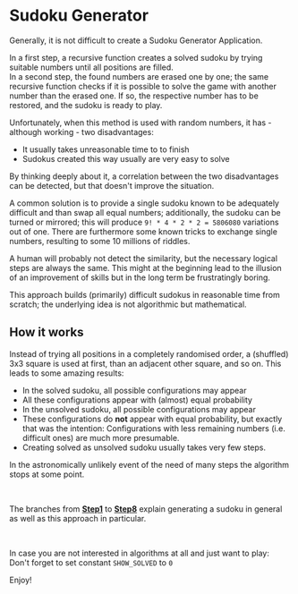 # Sudoku Generator

Generally, it is not difficult to create a Sudoku Generator Application.

In a first step, a recursive function creates a solved sudoku
by trying suitable numbers until all positions are filled.  
In a second step, the found numbers are erased one by one;
the same recursive function checks if it is possible to solve
the game with another number than the erased one.
If so, the respective number has to be restored, and the
sudoku is ready to play.

Unfortunately, when this method is used with random numbers,
it has - although working - two disadvantages:
- It usually takes unreasonable time to to finish
- Sudokus created this way usually are very easy to solve

By thinking deeply about it, a correlation
between the two disadvantages can be detected, but that
doesn't improve the situation.

A common solution is to provide a single sudoku
known to be adequately difficult and than swap all equal numbers;
additionally, the sudoku can be turned or mirrored;
this will produce `9! * 4 * 2 * 2 = 5806080` variations out of one.
There are furthermore some known tricks to exchange
single numbers, resulting to some 10 millions of riddles.

A human will probably not detect the similarity,
but the necessary logical steps are always the same.
This might at the beginning lead to the illusion of an improvement
of skills but in the long term be frustratingly boring.
<br>

This approach builds (primarily) difficult sudokus
in reasonable time from scratch; the underlying idea is not
algorithmic but mathematical.

## How it works

Instead of trying all positions in a completely randomised order,
a (shuffled) 3x3 square is used at first, than an adjacent
other square, and so on.
This leads to some amazing results:
- In the solved sudoku, all possible configurations may appear
- All these configurations appear with (almost) equal probability
- In the unsolved sudoku, all possible configurations may appear
- These configurations do **not** appear with equal probability,
but exactly that was the intention:
Configurations with less remaining numbers (i.e. difficult ones)
are much more presumable.
- Creating solved as unsolved sudoku usually takes very few steps.

In the astronomically unlikely event of the need of many steps
the algorithm stops at some point.

&nbsp;

The branches from **[Step1](https://github.com/mentalmove/SudokuGenerator/tree/Step1-CreateAndShow)** to **[Step8](https://github.com/mentalmove/SudokuGenerator/tree/Step8-SquareRules)** explain generating a sudoku in general
as well as this approach in particular.

&nbsp;

In case you are not interested in algorithms at all and just want to play:  
Don't forget to set constant `SHOW_SOLVED` to `0`

Enjoy!
